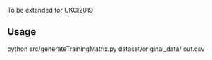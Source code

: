 To be extended for UKCI2019

## Usage
python src/generateTrainingMatrix.py dataset/original_data/ out.csv

